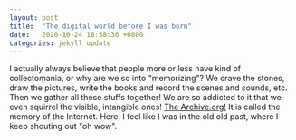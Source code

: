 ```yaml
---
layout: post
title:  "The digital world before I was born"
date:   2020-10-24 18:58:36 +0800
categories: jekyll update
---
```

I actually always believe that people more or less have kind of collectomania, or why are we so into "memorizing"? We crave the stones, draw the pictures, write the books and record the scenes and sounds, etc. Then we gather all these stuffs together! We are so addicted to it that we even squirrel the visible, intangible ones! <a href="https://archive.org">The Archive.org!</a> It is called the memory of the Internet. Here, I feel like I was in the old old past, where I keep shouting out "oh wow".

